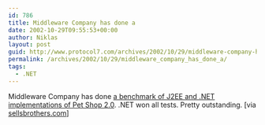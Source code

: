 ```yaml
---
id: 786
title: Middleware Company has done a
date: 2002-10-29T09:55:53+00:00
author: Niklas
layout: post
guid: http://www.protocol7.com/archives/2002/10/29/middleware-company-has-done-a/
permalink: /archives/2002/10/29/middleware_company_has_done_a/
tags:
  - .NET
---
```

<div class='microid-0eb215d27c5fc5669a671c3b22396ac0a0f0b21c'>
  <p>
    Middleware Company has done <a href="http://www.middleware-company.com/documents/j2eedotnetbench.pdf">a benchmark of J2EE and .NET implementations of Pet Shop 2.0</a>. .NET won all tests. Pretty outstanding. [via <a href="http://www.sellsbrothers.com/news/showTopic.aspx?ixTopic=301&ixReplies=3">sellsbrothers.com</a>]
  </p>
</div>